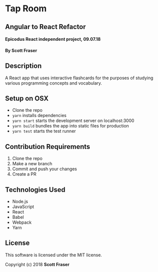 # Tap Room

## Angular to React Refactor

#### Epicodus React independent project, 09.07.18

#### By Scott Fraser

## Description

A React app that uses interactive flashcards for the purposes of studying various programming concepts and vocabulary.

## Setup on OSX

- Clone the repo
- `yarn` installs dependencies
- `yarn start` starts the development server on localhost:3000
- `yarn build` bundles the app into static files for production
- `yarn test` starts the test runner

## Contribution Requirements

1. Clone the repo
1. Make a new branch
1. Commit and push your changes
1. Create a PR

## Technologies Used

- Node.js
- JavaScript
- React
- Babel
- Webpack
- Yarn

## License

This software is licensed under the MIT license.

Copyright (c) 2018 **Scott Fraser**
